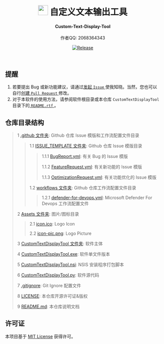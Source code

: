 <div align="center">

# <image src="Assets/icon-pic.png" height="32"/> 自定义文本输出工具

#### **Custom-Text-Display-Tool**

作者QQ: 2068364343

[![Release](https://img.shields.io/github/v/release/WilsonHuangDev/Custom-Text-Display-Tool?style=flat-round&color=%233fb950&label=Release)](https://github.com/WilsonHuangDev/Custom-Text-Display-Tool/releases/latest)

</div>

<br>

## 提醒

1. 若要提出 Bug 或新功能建议，请通过[发起 `Issue` ](https://github.com/WilsonHuangDev/Custom-Text-Display-Tool/issues/new)使我知晓。当然，您也可以自行[创建 `Pull Request` ](https://github.com/WilsonHuangDev/Custom-Text-Display-Tool/pulls)修改。
2. 对于本软件的使用方法，请参阅软件根目录或本仓库 `CustomTextDisplayTool` 目录下的[ `README.rtf` ](CustomTextDisplayTool/README.rtf)。

## 仓库目录结构

> 1 [.github 文件夹](.github): Github 仓库 Issue 模版和工作流配置文件目录
>
> > 1.1 [ISSUE_TEMPLATE 文件夹](.github/ISSUE_TEMPLATE): Github 仓库 Issue 模版目录
> >
> > > 1.1.1 [BugReport.yml](.github/ISSUE_TEMPLATE/BugReport.yml): 有关 Bug 的 Issue 模版
> > > 
> > > 1.1.2 [FeatureRequest.yml](.github/ISSUE_TEMPLATE/FeatureRequest.yml): 有关新功能的 Issue 模版
> > > 
> > > 1.1.3 [OptimizationRequest.yml](.github/ISSUE_TEMPLATE/OptimizationRequest.yml): 有关功能优化的 Issue 模版
> > 
> > 1.2 [workflows 文件夹](.github/workflows): Github 仓库工作流配置文件目录
> > 
> > > 1.2.1 [defender-for-devops.yml](.github/workflows/defender-for-devops.yml): Microsoft Defender For Devops 工作流配置文件
>
> 2 [Assets 文件夹](Assets): 图片/图标目录
>
> > 2.1 [icon.ico](Assets/icon.ico): Logo Icon
> > 
> > 2.2 [icon-pic.png](Assets/icon-pic.png): Logo Picture
>
> 3 [CustomTextDisplayTool 文件夹](CustomTextDisplayTool): 软件主体
>
> 4 [CustomTextDisplayTool.exe](CustomTextDisplayTool.exe): 软件单文件版本
>
> 5 [CustomTextDisplayTool.nsi](CustomTextDisplayTool.nsi): NSIS 安装程序打包脚本
> 
> 6 [CustomTextDisplayTool.py](CustomTextDisplayTool.py): 软件源代码
> 
> 7 [.gitignore](.gitignore): Git Ignore 配置文件
>
> 8 [LICENSE](LICENSE): 本仓库开源许可证&版权
>
> 9 [README.md](README.md): 本仓库说明文档

## 许可证

本项目基于 [MIT License](LICENSE) 获得许可。
